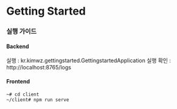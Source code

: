 # Getting Started

### 실행 가이드

#### Backend

실행 : kr.kimwz.gettingstarted.GettingstartedApplication
실행 확인 : http://localhost:8765/logs

#### Frontend

```
~# cd client
~/client# npm run serve 
```
